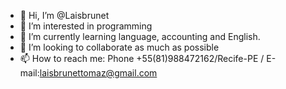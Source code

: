 - 👋 Hi, I’m @Laisbrunet
- 👀 I’m interested in  programming
- 🌱 I’m currently learning language, accounting and English.
- 💞️ I’m looking to collaborate as much as possible
- 📫 How to reach me: Phone +55(81)988472162/Recife-PE / E-mail:laisbrunettomaz@gmail.com

<!---
